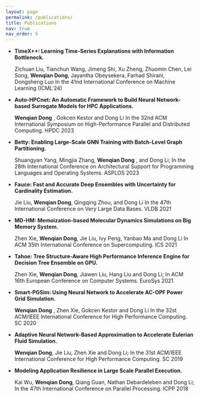 ```yaml
---
layout: page
permalink: /publications/
title: Publications
nav: true
nav_order: 5
---
```



<!-- ## 2023 -->

- **TimeX++: Learning Time-Series Explanations with Information Bottleneck.**

  Zichuan Liu, Tianchun Wang, Jimeng Shi, Xu Zheng, Zhuomin Chen, Lei Song, **Wenqian Dong**, Jayantha Obeysekera, Farhad Shirani, Dongsheng Luo
  In the 41nd International Conference on Machine Learning (ICML'24)

- **Auto-HPCnet: An Automatic Framework to Build Neural Network-based Surrogate Models for HPC Applications.**

  **Wenqian Dong** , Gokcen Kestor and Dong Li
  In the 32nd ACM International Symposium on High-Performance Parallel and Distributed Computing. HPDC 2023

- **Betty: Enabling Large-Scale GNN Training with Batch-Level Graph Partitioning.**

  Shuangyan Yang, Mingjia Zhang, **Wenqian Dong** , and Dong Li;
  In the 28th International Conference on Architectural Support for Programming Languages and Operating Systems. ASPLOS 2023


<!-- ## Before 2022 -->

- **Fauce: Fast and Accurate Deep Ensembles with Uncertainty for Cardinality Estimation.**

  Jie Liu, **Wenqian Dong**, Qingqing Zhou, and Dong Li
  In the 47th International Conference on Very Large Data Bases. VLDB 2021

- **MD-HM: Memoization-based Molecular Dynamics Simulations on Big Memory System.**

  Zhen Xie, **Wenqian Dong**, Jie Liu, Ivy Peng, Yanbao Ma and Dong Li
  In ACM 35th International Conference on Supercomputing. ICS 2021
  

- **Tahoe: Tree Structure-Aware High Performance Inference Engine for Decision Tree Ensemble on GPU.**

  Zhen Xie, **Wenqian Dong**, Jiawen Liu, Hang Liu and Dong Li;
  In ACM 16th European Conference on Computer Systems. EuroSys 2021

- **Smart-PGSim: Using Neural Network to Accelerate AC-OPF Power Grid Simulation.**

  **Wenqian Dong** , Zhen Xie, Gokcen Kestor and Dong Li
  In the 32st ACM/IEEE International Conference for High Performance Computing. SC 2020

- **Adaptive Neural Network-Based Approximation to Accelerate Eulerian Fluid Simulation.**

  **Wenqian Dong**, Jie Liu, Zhen Xie and Dong Li;
  In the 31st ACM/IEEE International Conference for High Performance Computing. SC 2019

- **Modeling Application Resilience in Large Scale Parallel Execution.**  

  Kai Wu, **Wenqian Dong**, Qiang Guan, Nathan Debardeleben and Dong Li;
  In the 47th International Conference on Parallel Processing. ICPP 2018


